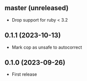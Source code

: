 ## master (unreleased)

- Drop support for ruby < 3.2

## 0.1.1 (2023-10-13)

- Mark cop as unsafe to autocorrect

## 0.1.0 (2023-09-26)

- First release

